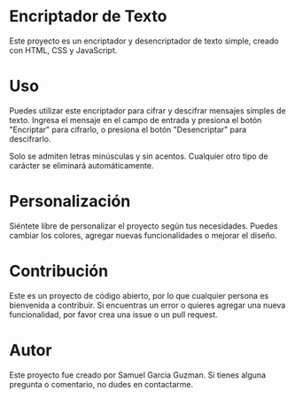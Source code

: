 # Encriptador de Texto
Este proyecto es un encriptador y desencriptador de texto simple, creado con HTML, CSS y JavaScript.

# Uso
Puedes utilizar este encriptador para cifrar y descifrar mensajes simples de texto. Ingresa el mensaje en el campo de entrada y presiona el botón "Encriptar" para cifrarlo, o presiona el botón "Desencriptar" para descifrarlo.

Solo se admiten letras minúsculas y sin acentos. Cualquier otro tipo de carácter se eliminará automáticamente.

# Personalización
Siéntete libre de personalizar el proyecto según tus necesidades. Puedes cambiar los colores, agregar nuevas funcionalidades o mejorar el diseño.

# Contribución
Este es un proyecto de código abierto, por lo que cualquier persona es bienvenida a contribuir. Si encuentras un error o quieres agregar una nueva funcionalidad, por favor crea una issue o un pull request.

# Autor
Este proyecto fue creado por Samuel Garcia Guzman. Si tienes alguna pregunta o comentario, no dudes en contactarme.


